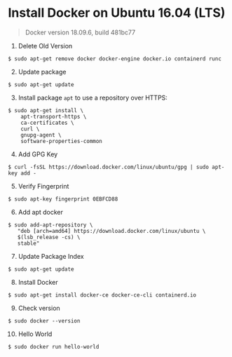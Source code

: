 # Install Docker on Ubuntu 16.04 (LTS) 

> Docker version 18.09.6, build 481bc77  

1. Delete Old Version  
```
$ sudo apt-get remove docker docker-engine docker.io containerd runc
```

2. Update package  
```
$ sudo apt-get update
```

3. Install package `apt` to use a repository over HTTPS:
```
$ sudo apt-get install \
    apt-transport-https \
    ca-certificates \
    curl \
    gnupg-agent \
    software-properties-common
```

4. Add GPG Key 
```
$ curl -fsSL https://download.docker.com/linux/ubuntu/gpg | sudo apt-key add -
```

5. Verify Fingerprint
```
$ sudo apt-key fingerprint 0EBFCD88
```

6. Add apt docker  
```
$ sudo add-apt-repository \
   "deb [arch=amd64] https://download.docker.com/linux/ubuntu \
   $(lsb_release -cs) \
   stable"
```

7. Update Package Index
```
$ sudo apt-get update  
```

8. Install Docker
```
$ sudo apt-get install docker-ce docker-ce-cli containerd.io
```

9. Check version
```
$ sudo docker --version
```

10. Hello World  
```
$ sudo docker run hello-world
```
